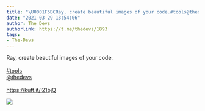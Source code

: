 ```yaml
---
title: "\U0001F5BCRay, create beautiful images of your code.#tools@thedevshttps://kutt.it/i21bjQ"
date: "2021-03-29 13:54:06"
author: The Devs
authorlink: https://t.me/thedevs/1893
tags:
- The-Devs
---
```

<p>Ray, create beautiful images of your code.<br><br><a href="https://t.me/thedevs/1893?q=%23tools">#tools</a><br><a href="https://t.me/thedevs" target="_blank">@thedevs</a><br><br><a href="https://kutt.it/i21bjQ" target="_blank" rel="noopener">https://kutt.it/i21bjQ</a></p><img src="https://cdn4.telesco.pe/file/qq0J8FI41Rvi72GPjADvXivZ2CqlxbYxPKmsCnd7bDugkbVUHk9bYwhO2uu-Zj04gJXcsZQV1RvqzNziJqY7_75OQFNpBSbGmPmhG3ULMCwLHqSF2Boy0aVqEco2A1D1nj0R7MRfLf2HmKF7bQiah5QlAXXMTLIT7Bs7gKObvfkcsn1dH3BlTlmK3EEq3HFmV5JbOqv-z9qzntmsBDKxkxF3bgYZjcKVE5UVUGEgR8vsumYpY6LJ62uQq5h_pqxrtmIORJX8eNotNy1XW8rI7BNeD-g8fXe4ichybUIfFlfOA82JyNmgmRevjnn831iG7ZmZIsT_iefmwJ0R7o_jOA.jpg" referrerpolicy="no-referrer">
